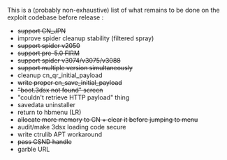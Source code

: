 This is a (probably non-exhaustive) list of what remains to be done on the exploit codebase before release :

 - ~~support CN_JPN~~
 - improve spider cleanup stability (filtered spray)
 - ~~support spider v2050~~
 - ~~support pre-5.0 FIRM~~
 - ~~support spider v3074/v3075/v3088~~
 - ~~support multiple version simultaneously~~
 - cleanup cn_qr_initial_payload
 - ~~write proper cn_save_initial_payload~~
 - ~~"boot.3dsx not found" screen~~
 - "couldn't retrieve HTTP payload" thing
 - savedata uninstaller
 - return to hbmenu (LR)
 - ~~allocate more memory to CN + clear it before jumping to menu~~
 - audit/make 3dsx loading code secure
 - write ctrulib APT workaround
 - ~~pass CSND handle~~
 - garble URL
